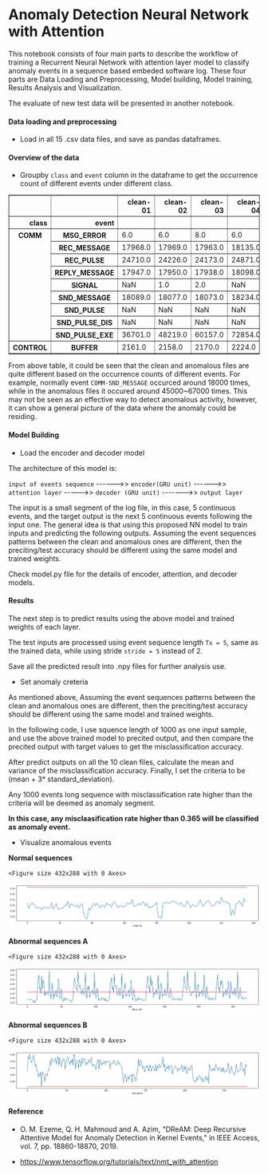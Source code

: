 # Anomaly Detection Neural Network with Attention

This notebook consists of four main parts to describe the workflow of training a Recurrent Neural Network with attention layer model to classify anomaly events in a sequence based embeded software log. These four parts are Data Loading and Preprocessing, Model building, Model training, Results Analysis and Visualization.

The evaluate of new test data will be presented in another notebook.


#### Data loading and preprocessing

* Load in all 15 .csv data files, and save as pandas dataframes.


#### Overview of the data

* Groupby `class` and `event` column in the dataframe to get the occurrence count of different events under different class.


<div>
<style scoped>
    .dataframe tbody tr th:only-of-type {
        vertical-align: middle;
    }

    .dataframe tbody tr th {
        vertical-align: top;
    }

    .dataframe thead th {
        text-align: right;
    }
</style>
<table border="1" class="dataframe">
  <thead>
    <tr style="text-align: right;">
      <th></th>
      <th></th>
      <th>clean-01</th>
      <th>clean-02</th>
      <th>clean-03</th>
      <th>clean-04</th>
      <th>clean-05</th>
      <th>clean-06</th>
      <th>clean-07</th>
      <th>clean-08</th>
      <th>clean-09</th>
      <th>clean-10</th>
      <th>fifo-ls-01</th>
      <th>fifo-ls-02</th>
      <th>fifo-ls-sporadic</th>
      <th>full-while</th>
      <th>half-while</th>
    </tr>
    <tr>
      <th>class</th>
      <th>event</th>
      <th></th>
      <th></th>
      <th></th>
      <th></th>
      <th></th>
      <th></th>
      <th></th>
      <th></th>
      <th></th>
      <th></th>
      <th></th>
      <th></th>
      <th></th>
      <th></th>
      <th></th>
    </tr>
  </thead>
  <tbody>
    <tr>
      <th rowspan="9" valign="top">COMM</th>
      <th>MSG_ERROR</th>
      <td>6.0</td>
      <td>6.0</td>
      <td>8.0</td>
      <td>6.0</td>
      <td>6.0</td>
      <td>6.0</td>
      <td>6.0</td>
      <td>6.0</td>
      <td>6.0</td>
      <td>6.0</td>
      <td>5715</td>
      <td>5589.0</td>
      <td>6006.0</td>
      <td>509.0</td>
      <td>422.0</td>
    </tr>
    <tr>
      <th>REC_MESSAGE</th>
      <td>17968.0</td>
      <td>17969.0</td>
      <td>17963.0</td>
      <td>18135.0</td>
      <td>18134.0</td>
      <td>18147.0</td>
      <td>18216.0</td>
      <td>18213.0</td>
      <td>18260.0</td>
      <td>18347.0</td>
      <td>65232</td>
      <td>66973.0</td>
      <td>65666.0</td>
      <td>44802.0</td>
      <td>45072.0</td>
    </tr>
    <tr>
      <th>REC_PULSE</th>
      <td>24710.0</td>
      <td>24226.0</td>
      <td>24173.0</td>
      <td>24871.0</td>
      <td>24849.0</td>
      <td>24358.0</td>
      <td>24390.0</td>
      <td>24397.0</td>
      <td>24442.0</td>
      <td>24644.0</td>
      <td>28312</td>
      <td>28349.0</td>
      <td>25631.0</td>
      <td>39342.0</td>
      <td>39529.0</td>
    </tr>
    <tr>
      <th>REPLY_MESSAGE</th>
      <td>17947.0</td>
      <td>17950.0</td>
      <td>17938.0</td>
      <td>18098.0</td>
      <td>18103.0</td>
      <td>18131.0</td>
      <td>18190.0</td>
      <td>18180.0</td>
      <td>18248.0</td>
      <td>18329.0</td>
      <td>59477</td>
      <td>61336.0</td>
      <td>59627.0</td>
      <td>44202.0</td>
      <td>44565.0</td>
    </tr>
    <tr>
      <th>SIGNAL</th>
      <td>NaN</td>
      <td>1.0</td>
      <td>2.0</td>
      <td>NaN</td>
      <td>NaN</td>
      <td>1.0</td>
      <td>NaN</td>
      <td>1.0</td>
      <td>1.0</td>
      <td>2.0</td>
      <td>37</td>
      <td>36.0</td>
      <td>39.0</td>
      <td>NaN</td>
      <td>1.0</td>
    </tr>
    <tr>
      <th>SND_MESSAGE</th>
      <td>18089.0</td>
      <td>18077.0</td>
      <td>18073.0</td>
      <td>18234.0</td>
      <td>18235.0</td>
      <td>18247.0</td>
      <td>18300.0</td>
      <td>18286.0</td>
      <td>18373.0</td>
      <td>18447.0</td>
      <td>65378</td>
      <td>67122.0</td>
      <td>65808.0</td>
      <td>45149.0</td>
      <td>45426.0</td>
    </tr>
    <tr>
      <th>SND_PULSE</th>
      <td>NaN</td>
      <td>NaN</td>
      <td>NaN</td>
      <td>NaN</td>
      <td>NaN</td>
      <td>NaN</td>
      <td>NaN</td>
      <td>NaN</td>
      <td>NaN</td>
      <td>NaN</td>
      <td>882</td>
      <td>884.0</td>
      <td>943.0</td>
      <td>11226.0</td>
      <td>11289.0</td>
    </tr>
    <tr>
      <th>SND_PULSE_DIS</th>
      <td>NaN</td>
      <td>NaN</td>
      <td>NaN</td>
      <td>NaN</td>
      <td>NaN</td>
      <td>NaN</td>
      <td>NaN</td>
      <td>NaN</td>
      <td>NaN</td>
      <td>NaN</td>
      <td>877</td>
      <td>880.0</td>
      <td>958.0</td>
      <td>NaN</td>
      <td>NaN</td>
    </tr>
    <tr>
      <th>SND_PULSE_EXE</th>
      <td>36701.0</td>
      <td>48219.0</td>
      <td>60157.0</td>
      <td>72854.0</td>
      <td>84809.0</td>
      <td>96321.0</td>
      <td>108339.0</td>
      <td>120360.0</td>
      <td>132390.0</td>
      <td>144575.0</td>
      <td>181312</td>
      <td>193406.0</td>
      <td>202078.0</td>
      <td>172297.0</td>
      <td>160365.0</td>
    </tr>
    <tr>
      <th>CONTROL</th>
      <th>BUFFER</th>
      <td>2161.0</td>
      <td>2158.0</td>
      <td>2170.0</td>
      <td>2224.0</td>
      <td>2242.0</td>
      <td>2243.0</td>
      <td>2264.0</td>
      <td>2278.0</td>
      <td>2298.0</td>
      <td>2329.0</td>
      <td>4845</td>
      <td>4938.0</td>
      <td>4751.0</td>
      <td>4326.0</td>
      <td>4334.0</td>
    </tr>
  </tbody>
</table>
</div>



From above table, it could be seen that the clean and anomalous files are quite different based on the occurrence counts of different events. For example, normally event `COMM-SND_MESSAGE` occurced around 18000 times, while in the anomalous files it occured around 45000~67000 times. This may not be seen as an effective way to detect anomalous activity, however, it can show a general picture of the data where the anomaly could be residing.


#### Model Building

* Load the encoder and decoder model

The architecture of this model is:

`input of events sequence` ------>>
`encoder(GRU unit)` ------>>
`attention layer` ----->>
`decoder (GRU unit)` ------->>
`output layer`

The input is a small segment of the log file, in this case, 5 continuous events, and the target output is the next 5 continuous events following the input one. The general idea is that using this proposed NN model to train inputs and predicting the following outputs. Assuming the event sequences patterns between the clean and anomalous ones are different, then the preciting/test accuracy should be different using the same model and trained weights.

Check model.py file for the details of encoder, attention, and decoder models.

#### Results

The next step is to predict results using the above model and trained weights of each layer.

The test inputs are processed using event sequence length `Tx = 5`, same as the trained data, while using stride `stride = 5` instead of 2.

Save all the predicted result into .npy files for further analysis use.

* Set anomaly creteria

As mentioned above, Assuming the event sequences patterns between the clean and anomalous ones are different, then the preciting/test accuracy should be different using the same model and trained weights.

In the following code, I use squence length of 1000 as one input sample, and use the above trained model to precited output, and then compare the precited output with target values to get the misclassification accuracy.


After predict outputs on all the 10 clean files, calculate the mean and variance of the misclassification accuracy. Finally, I set the criteria to be (mean + 3* standard_deviation).

Any 1000 events long sequence with  misclassification rate higher than the criteria will be deemed as anomaly segment.


**In this case, any misclaasification rate higher than 0.365 will be classified as anomaly event.**

* Visualize anomalous events

**Normal sequences**

    <Figure size 432x288 with 0 Axes>



![png](output_49_1.png)


**Abnormal sequences A**

    <Figure size 432x288 with 0 Axes>



![png](output_49_21.png)

**Abnormal sequences B**

    <Figure size 432x288 with 0 Axes>



![png](output_49_29.png)




#### Reference

* O. M. Ezeme, Q. H. Mahmoud and A. Azim, "DReAM: Deep Recursive Attentive Model for Anomaly Detection in Kernel Events," in IEEE Access, vol. 7, pp. 18860-18870, 2019.

* https://www.tensorflow.org/tutorials/text/nmt_with_attention
